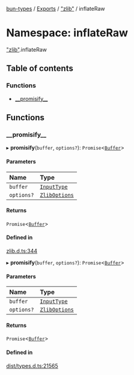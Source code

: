 [bun-types](../README.md) / [Exports](../modules.md) / ["zlib"](zlib_.md) / inflateRaw

# Namespace: inflateRaw

["zlib"](zlib_.md).inflateRaw

## Table of contents

### Functions

- [\_\_promisify\_\_](zlib_.inflateRaw.md#__promisify__)

## Functions

### \_\_promisify\_\_

▸ **__promisify__**(`buffer`, `options?`): `Promise`<[`Buffer`](buffer_.md#buffer)\>

#### Parameters

| Name | Type |
| :------ | :------ |
| `buffer` | [`InputType`](zlib_.md#inputtype) |
| `options?` | [`ZlibOptions`](../interfaces/zlib_.ZlibOptions.md) |

#### Returns

`Promise`<[`Buffer`](buffer_.md#buffer)\>

#### Defined in

[zlib.d.ts:344](https://github.com/valgaze/bun-types/blob/5e53f27/zlib.d.ts#L344)

▸ **__promisify__**(`buffer`, `options?`): `Promise`<[`Buffer`](buffer_.md#buffer)\>

#### Parameters

| Name | Type |
| :------ | :------ |
| `buffer` | [`InputType`](zlib_.md#inputtype) |
| `options?` | [`ZlibOptions`](../interfaces/zlib_.ZlibOptions.md) |

#### Returns

`Promise`<[`Buffer`](buffer_.md#buffer)\>

#### Defined in

[dist/types.d.ts:21565](https://github.com/valgaze/bun-types/blob/5e53f27/dist/types.d.ts#L21565)
